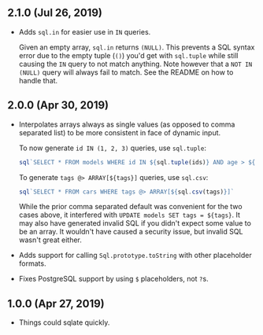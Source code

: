 ## 2.1.0 (Jul 26, 2019)
- Adds `sql.in` for easier use in `IN` queries.

  Given an empty array, `sql.in` returns `(NULL)`. This prevents a SQL syntax error due to the empty tuple (`()`) you'd get with `sql.tuple` while still causing the `IN` query to not match anything. Note however that a `NOT IN (NULL)` query will always fail to match. See the README on how to handle that.


## 2.0.0 (Apr 30, 2019)
- Interpolates arrays always as single values (as opposed to comma separated list) to be more consistent in face of dynamic input.

  To now generate `id IN (1, 2, 3)` queries, use `sql.tuple`:

  ```javascript
  sql`SELECT * FROM models WHERE id IN ${sql.tuple(ids)} AND age > ${age}`
  ```

  To generate `tags @> ARRAY[${tags}]` queries, use `sql.csv`:

  ```javascript
  sql`SELECT * FROM cars WHERE tags @> ARRAY[${sql.csv(tags)}]`
  ```

  While the prior comma separated default was convenient for the two cases above, it interfered with `UPDATE models SET tags = ${tags}`. It may also have generated invalid SQL if you didn't expect some value to be an array. It wouldn't have caused a security issue, but invalid SQL wasn't great either.

- Adds support for calling `Sql.prototype.toString` with other placeholder formats.
- Fixes PostgreSQL support by using `$` placeholders, not `?`s.

## 1.0.0 (Apr 27, 2019)
- Things could sqlate quickly.
